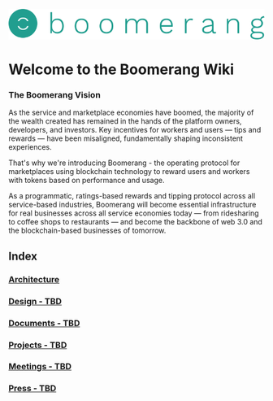 ![alt text](images/logo.png "Boomerang Logo")
# Welcome to the Boomerang Wiki

### The Boomerang Vision
As the service and marketplace economies have boomed, the majority of the wealth created has remained in the hands of the platform owners, developers, and investors. Key incentives for workers and users — tips and rewards — have been misaligned, fundamentally shaping inconsistent experiences.

That's why we're introducing Boomerang - the operating protocol for marketplaces using blockchain technology to reward users and workers with tokens based on performance and usage.

As a programmatic, ratings-based rewards and tipping protocol across all service-based industries, Boomerang will become essential infrastructure for real businesses across all service economies today — from ridesharing to coffee shops to restaurants — and become the backbone of web 3.0 and the blockchain-based businesses of tomorrow.

## Index
### [Architecture](https://github.com/BoomerangProject/boomerang-wiki/tree/master/architecture)
### [Design - TBD]()
### [Documents - TBD]()
### [Projects - TBD]()
### [Meetings - TBD]()
### [Press - TBD]()
